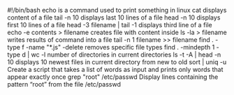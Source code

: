 #!/bin/bash
echo is a command used to print something in linux
cat displays content of a file
tail -n 10 displays last 10 lines of a file
head -n 10 displays first 10 lines of a file
head -3 filename | tail -1 displays third line of a file
echo -e contents > filename creates file with content inside
ls -la > filename writes results of command into a file
tail -n 1 filename >> filename
find . -type f -name "*.js" -delete removes specific file types
find . -mindepth 1 -type d | wc -l number of directories in current directories
ls -t -A | head -n 10 displays 10 newest files in current directory from new to old
sort | uniq -u Create a script that takes a list of words as input and prints only words that appear exactly once
grep "root" /etc/passwd Display lines containing the pattern “root” from the file /etc/passwd
